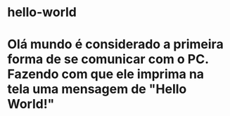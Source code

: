 # hello-world
# Olá mundo é considerado a primeira forma de se comunicar com o PC. Fazendo com que ele imprima na tela uma mensagem de "Hello World!"
